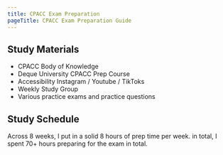 ```yaml
---
title: CPACC Exam Preparation
pageTitle: CPACC Exam Preparation Guide
---
```


## Study Materials

- CPACC Body of Knowledge
- Deque University CPACC Prep Course
- Accessibility Instagram / Youtube / TikToks
- Weekly Study Group 
- Various practice exams and practice questions

## Study Schedule

Across 8 weeks, I put in a solid 8 hours of prep time per week. in total, I spent 70+ hours preparing for the exam in total. 
